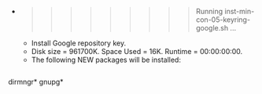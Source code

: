 * >>>>>>>>> Running inst-min-con-05-keyring-google.sh ...
  * Install Google repository key.
  * Disk size = 961700K. Space Used = 16K. Runtime = 00:00:00:00.
  * The following NEW packages will be installed:
  ```bash
dirmngr* gnupg*
  ```
